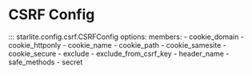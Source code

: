 # CSRF Config

::: starlite.config.csrf.CSRFConfig
    options:
        members:
            - cookie_domain
            - cookie_httponly
            - cookie_name
            - cookie_path
            - cookie_samesite
            - cookie_secure
            - exclude
            - exclude_from_csrf_key
            - header_name
            - safe_methods
            - secret
